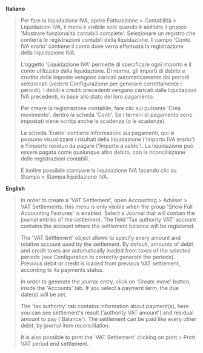 **Italiano**

> Per fare la liquidazione IVA, aprire Fatturazione \> Contabilità \>
> Liquidazioni IVA, il menù è visibile solo quando è abilitato il gruppo
> 'Mostrare funzionalità contabili complete'. Selezionare un registro
> che conterrà le registrazioni contabili della liquidazione. Il campo
> 'Conto IVA erario' contiene il conto dove verrà effettuata la
> registrazione della liquidazione IVA.
>
> L'oggetto 'Liquidazione IVA' permette di specificare ogni importo e il
> conto utilizzato dalla liquidazione. Di norma, gli importi di debito e
> credito delle imposte vengono caricati automaticamente dai periodi
> selezionati (vedere Configurazione per generare correttamente i
> periodi). I debiti e crediti precedenti vengono caricati dalle
> liquidazioni IVA precedenti, in base allo stato del loro pagamento.
>
> Per creare la registrazione contabile, fare clic sul pulsante 'Crea
> movimento', dentro la scheda 'Conti'. Se i termini di pagamento sono
> impostati viene scritta anche la scadenza (o le scadenze).
>
> La scheda 'Erario' contiene informazioni sui pagamenti, qui si possono
> visualizzare i risultati della liquidazione ('Importo IVA erario') e
> l'importo residuo da pagare ('Importo a saldo'). La liquidazione può
> essere pagata come qualunque altro debito, con la riconciliazione
> delle registrazioni contabili.
>
> È inoltre possibile stampare la liquidazione IVA facendo clic su
> Stampa \> Stampa liquidazione IVA.

**English**

> In order to create a 'VAT Settlement', open Accounting \> Adviser \>
> VAT Settlements, this menu is only visible when the group 'Show Full
> Accounting Features' is enabled. Select a Journal that will contain
> the journal entries of the settlement. The field 'Tax authority VAT'
> account contains the account where the settlement balance will be
> registered.
>
> The 'VAT Settlement' object allows to specify every amount and relative
> account used by the settlement. By default, amounts of debit and credit
> taxes are automatically loaded from taxes of the selected periods (see
> Configuration to correctly generate the periods). Previous debit or
> credit is loaded from previous VAT settlement, according to its
> payments status.
>
> In order to generate the journal entry, click on 'Create move' button,
> inside the 'Accounts' tab. If you select a payment term, the due
> date(s) will be set.
>
> The 'tax authority' tab contains information about payment(s), here
> you can see settlement's result ('authority VAT amount') and residual
> amount to pay ('Balance'). The settlement can be paid like every other
> debit, by journal item reconciliation.
>
> It is also possible to print the 'VAT Settlement' clicking on print \>
> Print VAT period end settlement.
